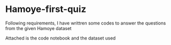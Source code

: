 # Hamoye-first-quiz

Following requirements, I have writtren some codes to answer the questions from the given Hamoye dataset

Attached is the code notebook and the dataset used
